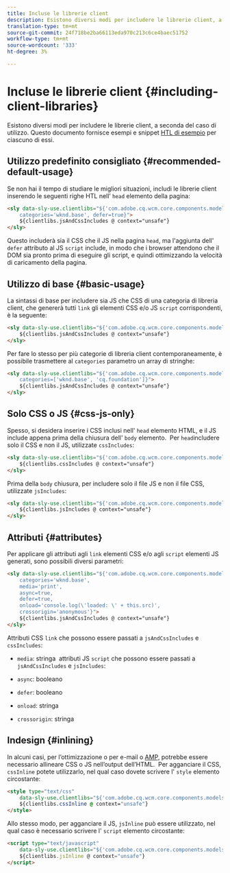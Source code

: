 ```yaml
---
title: Incluse le librerie client
description: Esistono diversi modi per includere le librerie client, a seconda del caso di utilizzo.
translation-type: tm+mt
source-git-commit: 24f718be2ba66113eda970c213c6ce4baec51752
workflow-type: tm+mt
source-wordcount: '333'
ht-degree: 3%

---
```



# Incluse le librerie client {#including-client-libraries}

Esistono diversi modi per includere le librerie [](/help/developing/archetype/uifrontend.md#clientlibs) client, a seconda del caso di utilizzo. Questo documento fornisce esempi e snippet [HTL di esempio](https://docs.adobe.com/content/help/it-IT/experience-manager-htl/using/overview.html) per ciascuno di essi.

## Utilizzo predefinito consigliato {#recommended-default-usage}

Se non hai il tempo di studiare le migliori situazioni, includi le librerie client inserendo le seguenti righe HTL nell’ `head` elemento della pagina:

```html
<sly data-sly-use.clientlibs="${'com.adobe.cq.wcm.core.components.models.ClientLibraries' @
    categories='wknd.base', defer=true}">
    ${clientlibs.jsAndCssIncludes @ context="unsafe"}
</sly>
```

Questo includerà sia il CSS che il JS nella pagina `head`, ma l&#39;aggiunta dell&#39; `defer` attributo al JS `script` include, in modo che i browser attendono che il DOM sia pronto prima di eseguire gli script, e quindi ottimizzando la velocità di caricamento della pagina.

## Utilizzo di base {#basic-usage}

La sintassi di base per includere sia JS che CSS di una categoria di libreria client, che genererà tutti `link` gli elementi CSS e/o JS `script` corrispondenti, è la seguente:

```html
<sly data-sly-use.clientlibs="${'com.adobe.cq.wcm.core.components.models.ClientLibraries' @ categories='wknd.base'}">
    ${clientlibs.jsAndCssIncludes @ context="unsafe"}
</sly>
```

Per fare lo stesso per più categorie di libreria client contemporaneamente, è possibile trasmettere al `categories` parametro un array di stringhe:

```html
<sly data-sly-use.clientlibs="${'com.adobe.cq.wcm.core.components.models.ClientLibraries' @
    categories=['wknd.base', 'cq.foundation']}">
    ${clientlibs.jsAndCssIncludes @ context="unsafe"}
</sly>
```

## Solo CSS o JS {#css-js-only}

Spesso, si desidera inserire i CSS inclusi nell&#39; `head` elemento HTML, e il JS include appena prima della chiusura dell&#39; `body` elemento.
&#x200B;
Per `head`includere solo il CSS e non il JS, utilizzate `cssIncludes`:

```html
<sly data-sly-use.clientlibs="${'com.adobe.cq.wcm.core.components.models.ClientLibraries' @ categories='wknd.base'}">
    ${clientlibs.cssIncludes @ context="unsafe"}
</sly>
```

Prima della `body` chiusura, per includere solo il file JS e non il file CSS, utilizzate `jsIncludes`:

```html
<sly data-sly-use.clientlibs="${'com.adobe.cq.wcm.core.components.models.ClientLibraries' @ categories='wknd.base'}">
    ${clientlibs.jsIncludes @ context="unsafe"}
</sly>
```

## Attributi {#attributes}

Per applicare gli attributi agli `link` elementi CSS e/o agli `script` elementi JS generati, sono possibili diversi parametri:

```html
<sly data-sly-use.clientlibs="${'com.adobe.cq.wcm.core.components.models.ClientLibraries' @
    categories='wknd.base',
    media='print',
    async=true,
    defer=true,
    onload='console.log(\'loaded: \' + this.src)',
    crossorigin='anonymous'}">
    ${clientlibs.jsAndCssIncludes @ context="unsafe"}
</sly>
```

Attributi CSS `link` che possono essere passati a `jsAndCssIncludes` e `cssIncludes`:

* `media`: stringa &#x200B; attributi JS `script` che possono essere passati a `jsAndCssIncludes` e `jsIncludes`:

* `async`: booleano
* `defer`: booleano
* `onload`: stringa
* `crossorigin`: stringa

## Indesign {#inlining}

In alcuni casi, per l’ottimizzazione o per e-mail o [AMP,](amp.md) potrebbe essere necessario allineare CSS o JS nell’output dell’HTML.
&#x200B;
Per agganciare il CSS, `cssInline` potete utilizzarlo, nel qual caso dovete scrivere l&#39; `style` elemento circostante:

```html
<style type="text/css"
    data-sly-use.clientlibs="${'com.adobe.cq.wcm.core.components.models.ClientLibraries' @ categories='wknd.base'}">
    ${clientlibs.cssInline @ context="unsafe"}
</style>
```

Allo stesso modo, per agganciare il JS, `jsInline` può essere utilizzato, nel qual caso è necessario scrivere l&#39; `script` elemento circostante:

```html
<script type="text/javascript"
    data-sly-use.clientlibs="${'com.adobe.cq.wcm.core.components.models.ClientLibraries' @ categories='wknd.base'}">
    ${clientlibs.jsInline @ context="unsafe"}
</script>
```
